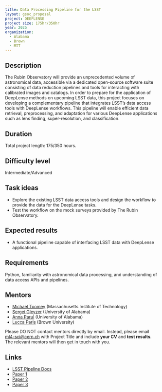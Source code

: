 ```yaml
---
title: Data Processing Pipeline for the LSST
layout: gsoc_proposal
project: DEEPLENSE
project size: 175hr/350hr
year: 2025
organization:
  - Alabama
  - Brown
  - MIT
---
```


## Description

The Rubin Observatory will provide an unprecedented volume of astronomical data, accessible via a dedicated open-source software suite consisting of data reduction pipelines and tools for interacting with calibrated images and catalogs. In order to prepare for the application of DeepLense methods on upcoming LSST data, this project focuses on developing a complementary pipeline that integrates LSST’s data access tools with DeepLense workflows. This pipeline will enable efficient data retrieval, preprocessing, and adaptation for various DeepLense applications such as lens finding, super-resolution, and classification.

## Duration

Total project length: 175/350 hours.

## Difficulty level

Intermediate/Advanced

## Task ideas
 * Explore the existing LSST data access tools and design the workflow to provide the data for the DeepLense tasks.
 * Test the workflow on the mock surveys provided by The Rubin Observatory.

## Expected results
 *  A functional pipeline capable of interfacing LSST data with DeepLense applications.

## Requirements
Python, familiarity with astronomical data processing, and understanding of data access APIs and pipelines.

<!-- ## Test
Please use this [link](https://docs.google.com/document/d/1P8SC5bh7twrWta4MD8jpn5kwEmoIAYlDd39iVWRkkq8/edit?usp=sharing) to access the test for this project. -->

## Mentors
  * [Michael Toomey](mailto:ml4-sci@cern.ch) (Massachusetts Institute of Technology)
  * [Sergei Gleyzer](mailto:ml4-sci@cern.ch) (University of Alabama)
  * [Anna Parul](mailto:ml4-sci@cern.ch) (University of Alabama)
  * [Lucca Paris](mailto:ml4-sci@cern.ch) (Brown University)

Please DO NOT contact mentors directly by email. Instead, please email [ml4-sci@cern.ch](mailto:ml4-sci@cern.ch) with Project Title and include **your CV** and **test results**. The relevant mentors will then get in touch with you. 


## Links
  * [LSST Pipeline Docs](https://pipelines.lsst.io)
  * [Paper 1](https://arxiv.org/abs/2008.12731)
  * [Paper 2](https://arxiv.org/abs/1909.07346)
  * [Paper 3](https://arxiv.org/abs/2112.12121)
